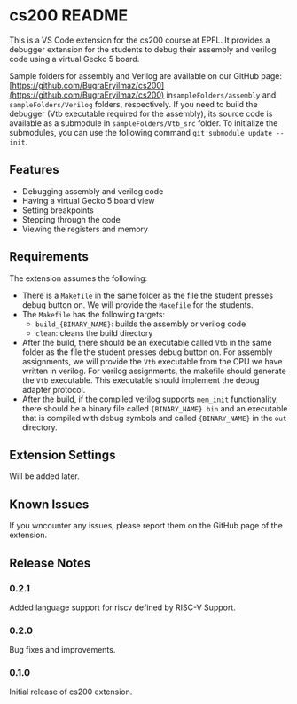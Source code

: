 # cs200 README

This is a VS Code extension for the cs200 course at EPFL. It provides a debugger extension for the students to debug their assembly and verilog code using a virtual Gecko 5 board.

Sample folders for assembly and Verilog are available on our GitHub page: [https://github.com/BugraEryilmaz/cs200](https://github.com/BugraEryilmaz/cs200) in`sampleFolders/assembly` and `sampleFolders/Verilog` folders, respectively. If you need to build the debugger (Vtb executable required for the assembly), its source code is available as a submodule in `sampleFolders/Vtb_src` folder. To initialize the submodules, you can use the following command `git submodule update --init`.

## Features

- Debugging assembly and verilog code
- Having a virtual Gecko 5 board view
- Setting breakpoints
- Stepping through the code
- Viewing the registers and memory

## Requirements

The extension assumes the following:

- There is a `Makefile` in the same folder as the file the student presses debug button on. We will provide the `Makefile` for the students.
- The `Makefile` has the following targets:
  - `build_{BINARY_NAME}`: builds the assembly or verilog code
  - `clean`: cleans the build directory
- After the build, there should be an executable called `Vtb` in the same folder as the file the student presses debug button on. For assembly assignments, we will provide the `Vtb` executable from the CPU we have written in verilog. For verilog assignments, the makefile should generate the `Vtb` executable. This executable should implement the debug adapter protocol.
- After the build, if the compiled verilog supports `mem_init` functionality, there should be a binary file called `{BINARY_NAME}.bin` and an executable that is compiled with debug symbols and called `{BINARY_NAME}` in the `out` directory.

## Extension Settings

Will be added later.

## Known Issues

If you wncounter any issues, please report them on the GitHub page of the extension.

## Release Notes

### 0.2.1

Added language support for riscv defined by RISC-V Support.

### 0.2.0

Bug fixes and improvements.

### 0.1.0

Initial release of cs200 extension.
